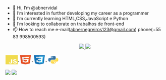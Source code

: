 - 👋 Hi, I’m @abnervidal
- 👀 I’m interested in further developing my career as a programmer
- 🌱 I’m currently learning HTML,CSS,JavaScript e Python
- 💞️ I’m looking to collaborate on trabalhos de front-end
- 📫 How to reach me e-mail(abnernegreiros123@gmail.com) phone(+55 83 998500593)

<div align="center">
  <a href="https://github.com/abnervidal">
  <img height="180em" src="https://github-readme-stats.vercel.app/api?username=abnervidal&show_icons=true&theme=dark&include_all_commits=true&count_private=true"/>
  <img height="180em" src="https://github-readme-stats.vercel.app/api/top-langs/?username=abnervidal&layout=compact&langs_count=7&theme=dark"/>
</div>
<div style="display: inline_block"><br>
  <img align="center" alt="Js" height="30" width="40" src="https://raw.githubusercontent.com/devicons/devicon/master/icons/javascript/javascript-plain.svg">
  <img align="center" alt="HTML" height="30" width="40" src="https://raw.githubusercontent.com/devicons/devicon/master/icons/html5/html5-original.svg">
  <img align="center" alt="CSS" height="30" width="40" src="https://raw.githubusercontent.com/devicons/devicon/master/icons/css3/css3-original.svg">
  <img align="center" alt="Python" height="30" width="40" src="https://raw.githubusercontent.com/devicons/devicon/master/icons/python/python-original.svg">
</div>
  
<br>
 
<div> 
  <a href = "abnernegreiros123@gmail.com"><img src="https://img.shields.io/badge/-Gmail-%23333?style=for-the-badge&logo=gmail&logoColor=white" target="_blank"></a>
  <a href="https://www.linkedin.com/in/abner-vidal-41a56a167/" target="_blank"><img src="https://img.shields.io/badge/-LinkedIn-%230077B5?style=for-the-badge&logo=linkedin&logoColor=white" target="_blank"></a> 
 
</div>
